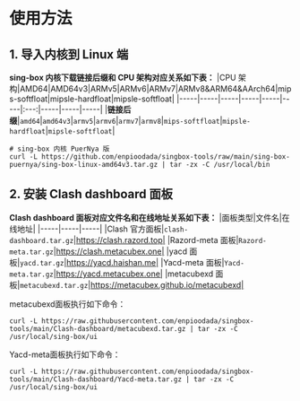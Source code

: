#  使用方法
## 1. 导入内核到 Linux 端
**sing-box 内核下载链接后缀和 CPU 架构对应关系如下表：**
|CPU 架构|AMD64|AMD64v3|ARMv5|ARMv6|ARMv7|ARMv8&ARM64&AArch64|mips-softfloat|mipsle-hardfloat|mipsle-softfloat|
|-----|-----|-----|-----|-----|-----|:---:|-----|-----|-----|
|**链接后缀**|`amd64`|`amd64v3`|`armv5`|`armv6`|`armv7`|`armv8`|`mips-softfloat`|`mipsle-hardfloat`|`mipsle-softfloat`|
```
# sing-box 内核 PuerNya 版
curl -L https://github.com/enpioodada/singbox-tools/raw/main/sing-box-puernya/sing-box-linux-amd64v3.tar.gz | tar -zx -C /usr/local/bin
```
## 2. 安装 Clash dashboard 面板
**Clash dashboard 面板对应文件名和在线地址关系如下表：**
|面板类型|文件名|在线地址|
|-----|-----|-----|
|Clash 官方面板|`clash-dashboard.tar.gz`|https://clash.razord.top|
|Razord-meta 面板|`Razord-meta.tar.gz`|https://clash.metacubex.one|
|yacd 面板|`yacd.tar.gz`|https://yacd.haishan.me|
|Yacd-meta 面板|`Yacd-meta.tar.gz`|https://yacd.metacubex.one|
|metacubexd 面板|`metacubexd.tar.gz`|https://metacubex.github.io/metacubexd|

metacubexd面板执行如下命令：
```
curl -L https://raw.githubusercontent.com/enpioodada/singbox-tools/main/Clash-dashboard/metacubexd.tar.gz | tar -zx -C /usr/local/sing-box/ui
```

Yacd-meta面板执行如下命令：
```
curl -L https://raw.githubusercontent.com/enpioodada/singbox-tools/main/Clash-dashboard/Yacd-meta.tar.gz | tar -zx -C /usr/local/sing-box/ui
```
